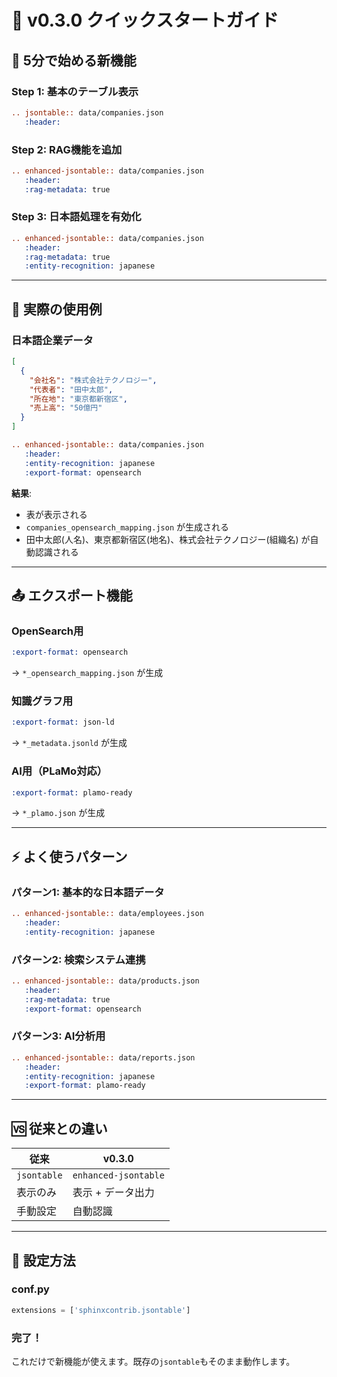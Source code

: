 # 🚀 v0.3.0 クイックスタートガイド

## 📝 5分で始める新機能

### Step 1: 基本のテーブル表示
```rst
.. jsontable:: data/companies.json
   :header:
```

### Step 2: RAG機能を追加
```rst
.. enhanced-jsontable:: data/companies.json
   :header:
   :rag-metadata: true
```

### Step 3: 日本語処理を有効化
```rst
.. enhanced-jsontable:: data/companies.json
   :header:
   :rag-metadata: true
   :entity-recognition: japanese
```

---

## 🎯 実際の使用例

### 日本語企業データ
```json
[
  {
    "会社名": "株式会社テクノロジー",
    "代表者": "田中太郎",
    "所在地": "東京都新宿区",
    "売上高": "50億円"
  }
]
```

```rst
.. enhanced-jsontable:: data/companies.json
   :header:
   :entity-recognition: japanese
   :export-format: opensearch
```

**結果**: 
- 表が表示される
- `companies_opensearch_mapping.json` が生成される
- 田中太郎(人名)、東京都新宿区(地名)、株式会社テクノロジー(組織名) が自動認識される

---

## 📤 エクスポート機能

### OpenSearch用
```rst
:export-format: opensearch
```
→ `*_opensearch_mapping.json` が生成

### 知識グラフ用  
```rst
:export-format: json-ld
```
→ `*_metadata.jsonld` が生成

### AI用（PLaMo対応）
```rst
:export-format: plamo-ready
```
→ `*_plamo.json` が生成

---

## ⚡ よく使うパターン

### パターン1: 基本的な日本語データ
```rst
.. enhanced-jsontable:: data/employees.json
   :header:
   :entity-recognition: japanese
```

### パターン2: 検索システム連携
```rst
.. enhanced-jsontable:: data/products.json
   :header:
   :rag-metadata: true
   :export-format: opensearch
```

### パターン3: AI分析用
```rst
.. enhanced-jsontable:: data/reports.json
   :header:
   :entity-recognition: japanese
   :export-format: plamo-ready
```

---

## 🆚 従来との違い

| 従来 | v0.3.0 |
|------|--------|
| `jsontable` | `enhanced-jsontable` |
| 表示のみ | 表示 + データ出力 |
| 手動設定 | 自動認識 |

---

## 🔧 設定方法

### conf.py
```python
extensions = ['sphinxcontrib.jsontable']
```

### 完了！
これだけで新機能が使えます。既存の`jsontable`もそのまま動作します。